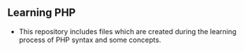 ## Learning PHP
- This repository includes files which are created during the learning process of PHP syntax and some concepts.